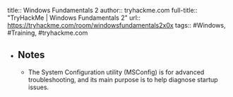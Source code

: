 title:: Windows Fundamentals 2
author:: tryhackme.com
full-title:: "TryHackMe | Windows Fundamentals 2"
url:: https://tryhackme.com/room/windowsfundamentals2x0x
tags:: #Windows, #Training, #tryhackme.com

- ## Notes
	- The System Configuration utility (MSConfig) is for advanced troubleshooting, and its main purpose is to help diagnose startup issues.